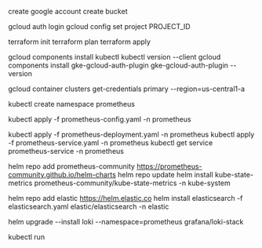 create google account
create bucket

gcloud auth login
gcloud config set project PROJECT_ID

terraform init
terraform plan
terraform apply


gcloud components install kubectl
kubectl version --client
gcloud components install gke-gcloud-auth-plugin
gke-gcloud-auth-plugin --version

gcloud container clusters get-credentials primary --region=us-central1-a


kubectl create namespace prometheus

kubectl apply -f prometheus-config.yaml -n prometheus

kubectl apply -f prometheus-deployment.yaml -n prometheus
kubectl apply -f prometheus-service.yaml -n prometheus
kubectl get service prometheus-service -n prometheus


helm repo add prometheus-community https://prometheus-community.github.io/helm-charts 
helm repo update
helm install kube-state-metrics prometheus-community/kube-state-metrics -n kube-system

helm repo add elastic https://helm.elastic.co
helm install elasticsearch -f elasticsearch.yaml elastic/elasticsearch -n elastic

helm upgrade --install loki --namespace=prometheus grafana/loki-stack


kubectl run 